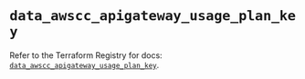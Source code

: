 # `data_awscc_apigateway_usage_plan_key`

Refer to the Terraform Registry for docs: [`data_awscc_apigateway_usage_plan_key`](https://registry.terraform.io/providers/hashicorp/awscc/0.70.0/docs/data-sources/apigateway_usage_plan_key).
